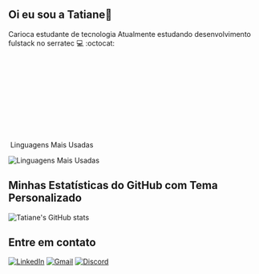 ## Oi eu sou a Tatiane👋
Carioca estudante de tecnologia
Atualmente estudando desenvolvimento fulstack no serratec :computer: :octocat:
<div>
  <a hef ="https://github.com/TatianePink">
    <img height="180em" scr= "https://github-readme-stats.vercel.app/api/username=TatianePink&show_icons=true&theme=dracula&include_all_commits=true&cont_private=true"/>
     <img height="180em" scr= "https://github-readme-stats.vercel.app/api?top-langs/?username=TatianePink=compact&langs_cont=16&theme=dracula
</div>



## Linguagens Mais Usadas
![Linguagens Mais Usadas](https://github-readme-stats.vercel.app/api/top-langs/?username=TatianePink&layout=compact&theme=dark)



## Minhas Estatísticas do GitHub com Tema Personalizado
![Tatiane's GitHub stats](https://github-readme-stats.vercel.app/api?username=TatianePink&show_icons=true&theme=radical)

## Entre em contato
[![LinkedIn](https://img.shields.io/badge/LinkedIn-blue?style=flat-square&logo=linkedin)](https://www.linkedin.com/in/tatiane-casemira-ferreira-pink-4535b724a/)
[![Gmail](https://img.shields.io/badge/Gmail-red?style=flat-square&logo=gmail)](mailto:tatianecasemira@gmail.com)
[![Discord](https://img.shields.io/badge/Discord-7289DA?style=flat-square&logo=discord)](https://discord.com/)


<!--
**TatianePink/TatianePink** is a ✨ _special_ ✨ repository because its `README.md` (this file) appears on your GitHub profile.

Here are some ideas to get you started:

- 🔭 I’m currently working on ...
- 🌱 estou estudando tics
- 👯 I’m looking to collaborate on ...
- 🤔 I’m looking for help with ...
- 💬 Ask me about ...
- 📫 How to reach me: ...
- 😄 Pronouns: ela/dela
- ⚡ Fun fact: ...
-->
